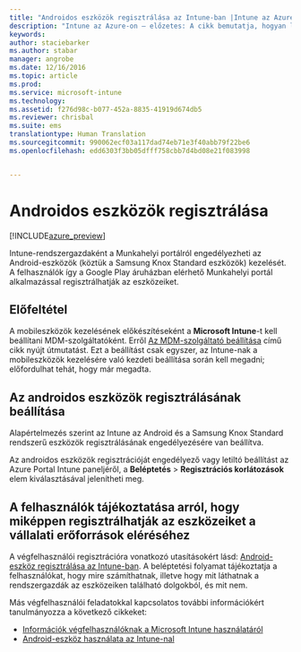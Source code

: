 ```yaml
---
title: "Androidos eszközök regisztrálása az Intune-ban |Intune az Azure-on – előzetes | Microsoft Docs"
description: "Intune az Azure-on – előzetes: A cikk bemutatja, hogyan lehet regisztrálni az androidos eszközöket az Azure-os Intune előzetes verziójában."
keywords: 
author: staciebarker
ms.author: stabar
manager: angrobe
ms.date: 12/16/2016
ms.topic: article
ms.prod: 
ms.service: microsoft-intune
ms.technology: 
ms.assetid: f276d98c-b077-452a-8835-41919d674db5
ms.reviewer: chrisbal
ms.suite: ems
translationtype: Human Translation
ms.sourcegitcommit: 990062ecf03a117dad74eb71e3f40abb79f22be6
ms.openlocfilehash: edd6303f3bb05dfff758cbb7d4bd08e21f083998


---
```


# <a name="enroll-android-devices"></a>Androidos eszközök regisztrálása

[!INCLUDE[azure_preview](../includes/azure_preview.md)]

Intune-rendszergazdaként a Munkahelyi portálról engedélyezheti az Android-eszközök (köztük a Samsung Knox Standard eszközök) kezelését. A felhasználók így a Google Play áruházban elérhető Munkahelyi portál alkalmazással regisztrálhatják az eszközeiket.

## <a name="prerequisite"></a>Előfeltétel

A mobileszközök kezelésének előkészítéseként a **Microsoft Intune**-t kell beállítani MDM-szolgáltatóként. Erről [Az MDM-szolgáltató beállítása](set-mdm-authority.md) című cikk nyújt útmutatást. Ezt a beállítást csak egyszer, az Intune-nak a mobileszközök kezelésére való kezdeti beállítása során kell megadni; előfordulhat tehát, hogy már megadta. 

## <a name="set-up-android-enrollment"></a>Az androidos eszközök regisztrálásának beállítása

Alapértelmezés szerint az Intune az Android és a Samsung Knox Standard rendszerű eszközök regisztrálásának engedélyezésére van beállítva. 

Az androidos eszközök regisztrációját engedélyező vagy letiltó beállítást az Azure Portal Intune paneljéről, a **Beléptetés** > **Regisztrációs korlátozások** elem kiválasztásával jelenítheti meg. 

## <a name="tell-your-users-how-to-enroll-their-devices-to-access-company-resources"></a>A felhasználók tájékoztatása arról, hogy miképpen regisztrálhatják az eszközeiket a vállalati erőforrások eléréséhez

A végfelhasználói regisztrációra vonatkozó utasításokért lásd: [Android-eszköz regisztrálása az Intune-ban](https://docs.microsoft.com/intune/enduser/enroll-your-device-in-intune-android). A beléptetési folyamat tájékoztatja a felhasználókat, hogy mire számíthatnak, illetve hogy mit láthatnak a rendszergazdák az eszközeiken található dolgokból, és mit nem.

Más végfelhasználói feladatokkal kapcsolatos további információkért tanulmányozza a következő cikkeket:

- [Információk végfelhasználóknak a Microsoft Intune használatáról](https://docs.microsoft.com/intune/deploy-use/what-to-tell-your-end-users-about-using-microsoft-intune)
- [Android-eszköz használata az Intune-nal](https://docs.microsoft.com/intune/enduser/using-your-android-device-with-intune)


<!--HONumber=Feb17_HO1-->


